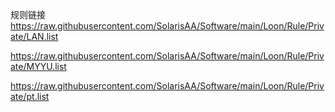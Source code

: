 规则链接
https://raw.githubusercontent.com/SolarisAA/Software/main/Loon/Rule/Private/LAN.list

https://raw.githubusercontent.com/SolarisAA/Software/main/Loon/Rule/Private/MYYU.list

https://raw.githubusercontent.com/SolarisAA/Software/main/Loon/Rule/Private/pt.list
